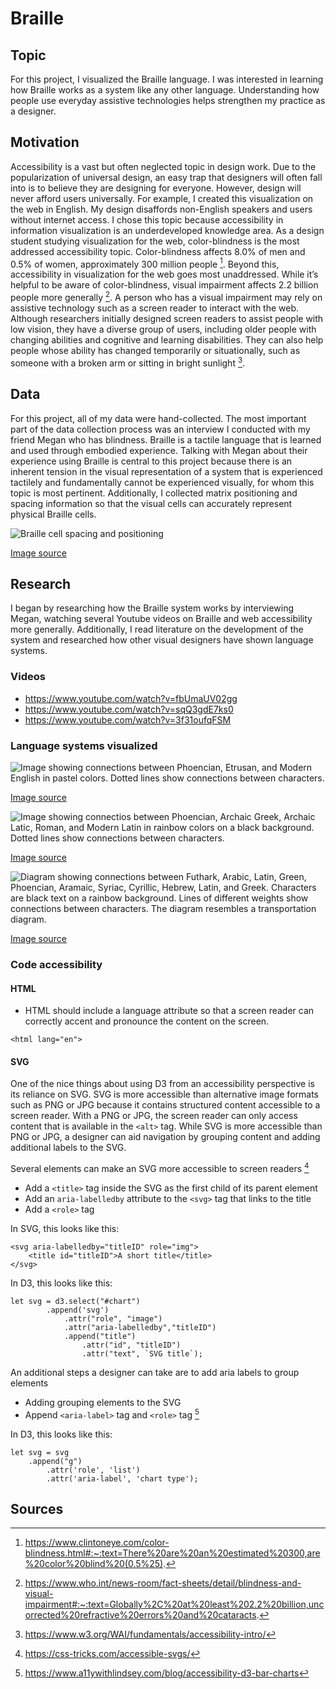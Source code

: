 # Braille

## Topic
For this project, I visualized the Braille language. I was interested in learning how Braille works as a system like any other language. Understanding how people use everyday assistive technologies helps strengthen my practice as a designer. 

## Motivation

Accessibility is a vast but often neglected topic in design work. Due to the popularization of universal design, an easy trap that designers will often fall into is to believe they are designing for everyone. However, design will never afford users universally. For example, I created this visualization on the web in English. My design disaffords non-English speakers and users without internet access.
I chose this topic because accessibility in information visualization is an underdeveloped knowledge area. As a design student studying visualization for the web, color-blindness is the most addressed accessibility topic. Color-blindness affects 8.0% of men and 0.5% of women, approximately 300 million people [^1]. Beyond this, accessibility in visualization for the web goes most unaddressed. While it’s helpful to be aware of color-blindness, visual impairment affects 2.2 billion people more generally [^2]. A person who has a visual impairment may rely on assistive technology such as a screen reader to interact with the web. Although researchers initially designed screen readers to assist people with low vision, they have a diverse group of users, including older people with changing abilities and cognitive and learning disabilities. They can also help people whose ability has changed temporarily or situationally, such as someone with a broken arm or sitting in bright sunlight [^3].

## Data

For this project, all of my data were hand-collected. The most important part of the data collection process was an interview I conducted with my friend Megan who has blindness. Braille is a tactile language that is learned and used through embodied experience. Talking with Megan about their experience using Braille is central to this project because there is an inherent tension in the visual representation of a system that is experienced tactilely and fundamentally cannot be experienced visually, for whom this topic is most pertinent. Additionally, I collected matrix positioning and spacing information so that the visual cells can accurately represent physical Braille cells. 

![Braille cell spacing and positioning](/images/cell_spacing.gif)

[Image source](https://www.google.com/url?sa=i&url=https%3A%2F%2Fwww.mkdesign.uk%2Fbraille-specifications.html&psig=AOvVaw02UPCiaC8gpEuYXovWpJwt&ust=1651672533226000&source=images&cd=vfe&ved=0CAwQjRxqFwoTCJj2pui9w_cCFQAAAAAdAAAAABAD)


## Research

I began by researching how the Braille system works by interviewing Megan, watching several Youtube videos on Braille and web accessibility more generally. Additionally, I read literature on the development of the system and researched how other visual designers have shown language systems.

### Videos

* https://www.youtube.com/watch?v=fbUmaUV02gg
* https://www.youtube.com/watch?v=sqQ3gdE7ks0
* https://www.youtube.com/watch?v=3f31oufqFSM

### Language systems visualized

![Image showing connections between Phoencian, Etrusan, and Modern English in pastel colors. Dotted lines show connections between characters.](/images/alphabet.jpg)

[Image source](https://www.redbubble.com/i/art-board-print/Evolution-of-the-Alphabet-poster-by-iyaaad/70674745.ZL3U1)

![Image showing connectios between Phoencian, Archaic Greek, Archaic Latic, Roman, and Modern Latin in rainbow colors on a black background. Dotted lines show connections between characters.](/images/Visualizing-the-Evolution-of-the-Alphabet.png)

[Image source](https://www.visualcapitalist.com/from-greek-to-latin-visualizing-the-evolution-of-the-alphabet/)

![Diagram showing connections between Futhark, Arabic, Latin, Green, Phoencian, Aramaic, Syriac, Cyrillic, Hebrew, Latin, and Greek. Characters are black text on a rainbow background. Lines of different weights show connections between characters. The diagram resembles a transportation diagram.](/images/maxresdefault.jpg)

[Image source](https://www.google.com/url?sa=i&url=https%3A%2F%2Fwww.youtube.com%2Fwatch%3Fv%3Dul8NVfWKXZg&psig=AOvVaw1Xu1J5ezd5W6AqoSh2pwGI&ust=1651673942286000&source=images&cd=vfe&ved=0CAwQjRxqFwoTCPCfyIfDw_cCFQAAAAAdAAAAABAJ)


### Code accessibility

#### HTML

* HTML should include a language attribute so that a screen reader can correctly accent and pronounce the content on the screen.

```
<html lang="en">
```

#### SVG

One of the nice things about using D3 from an accessibility perspective is its reliance on SVG. SVG is more accessible than alternative image formats such as PNG or JPG because it contains structured content accessible to a screen reader. With a PNG or JPG, the screen reader can only access content that is available in the `<alt>` tag. While SVG is more accessible than PNG or JPG, a designer can aid navigation by grouping content and adding additional labels to the SVG. 

Several elements can make an SVG more accessible to screen readers [^5]

* Add a `<title>` tag inside the SVG as the first child of its parent element
* Add an `aria-labelledby` attribute to the `<svg>` tag that links to the title
* Add a `<role>` tag

In SVG, this looks like this:

```
<svg aria-labelledby="titleID" role="img">
    <title id="titleID">A short title</title>
</svg>
```

In D3, this looks like this:

```
let svg = d3.select("#chart")
        .append('svg')
            .attr("role", "image")
            .attr("aria-labelledby","titleID")
            .append("title")
                .attr("id", "titleID")
                .attr("text", `SVG title`);
```


An additional steps a designer can take are to add aria labels to group elements

* Adding grouping elements to the SVG
* Append `<aria-label>` tag and `<role>` tag [^6]


In D3, this looks like this:

```
let svg = svg
    .append("g")
        .attr('role', 'list')
        .attr('aria-label', 'chart type');
```

## Sources

[^1]: https://www.clintoneye.com/color-blindness.html#:~:text=There%20are%20an%20estimated%20300,are%20color%20blind%20(0.5%25).
[^2]: https://www.who.int/news-room/fact-sheets/detail/blindness-and-visual-impairment#:~:text=Globally%2C%20at%20least%202.2%20billion,uncorrected%20refractive%20errors%20and%20cataracts. 
[^3]: https://www.w3.org/WAI/fundamentals/accessibility-intro/
[^4]: Ibid.
[^5]: https://css-tricks.com/accessible-svgs/
[^6]: https://www.a11ywithlindsey.com/blog/accessibility-d3-bar-charts


